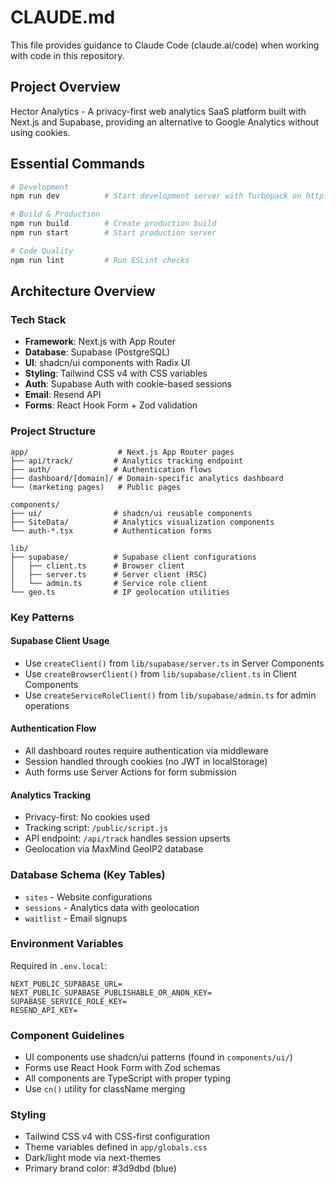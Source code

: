 # CLAUDE.md

This file provides guidance to Claude Code (claude.ai/code) when working with code in this repository.

## Project Overview

Hector Analytics - A privacy-first web analytics SaaS platform built with Next.js and Supabase, providing an alternative to Google Analytics without using cookies.

## Essential Commands

```bash
# Development
npm run dev          # Start development server with Turbopack on http://localhost:3000

# Build & Production
npm run build        # Create production build
npm run start        # Start production server

# Code Quality
npm run lint         # Run ESLint checks
```

## Architecture Overview

### Tech Stack
- **Framework**: Next.js with App Router
- **Database**: Supabase (PostgreSQL)
- **UI**: shadcn/ui components with Radix UI
- **Styling**: Tailwind CSS v4 with CSS variables
- **Auth**: Supabase Auth with cookie-based sessions
- **Email**: Resend API
- **Forms**: React Hook Form + Zod validation

### Project Structure

```
app/                    # Next.js App Router pages
├── api/track/         # Analytics tracking endpoint
├── auth/              # Authentication flows
├── dashboard/[domain]/ # Domain-specific analytics dashboard
└── (marketing pages)   # Public pages

components/
├── ui/                # shadcn/ui reusable components
├── SiteData/          # Analytics visualization components
└── auth-*.tsx         # Authentication forms

lib/
├── supabase/          # Supabase client configurations
│   ├── client.ts      # Browser client
│   ├── server.ts      # Server client (RSC)
│   └── admin.ts       # Service role client
└── geo.ts             # IP geolocation utilities
```

### Key Patterns

#### Supabase Client Usage
- Use `createClient()` from `lib/supabase/server.ts` in Server Components
- Use `createBrowserClient()` from `lib/supabase/client.ts` in Client Components
- Use `createServiceRoleClient()` from `lib/supabase/admin.ts` for admin operations

#### Authentication Flow
- All dashboard routes require authentication via middleware
- Session handled through cookies (no JWT in localStorage)
- Auth forms use Server Actions for form submission

#### Analytics Tracking
- Privacy-first: No cookies used
- Tracking script: `/public/script.js`
- API endpoint: `/api/track` handles session upserts
- Geolocation via MaxMind GeoIP2 database

### Database Schema (Key Tables)
- `sites` - Website configurations
- `sessions` - Analytics data with geolocation
- `waitlist` - Email signups

### Environment Variables
Required in `.env.local`:
```
NEXT_PUBLIC_SUPABASE_URL=
NEXT_PUBLIC_SUPABASE_PUBLISHABLE_OR_ANON_KEY=
SUPABASE_SERVICE_ROLE_KEY=
RESEND_API_KEY=
```

### Component Guidelines
- UI components use shadcn/ui patterns (found in `components/ui/`)
- Forms use React Hook Form with Zod schemas
- All components are TypeScript with proper typing
- Use `cn()` utility for className merging

### Styling
- Tailwind CSS v4 with CSS-first configuration
- Theme variables defined in `app/globals.css`
- Dark/light mode via next-themes
- Primary brand color: #3d9dbd (blue)